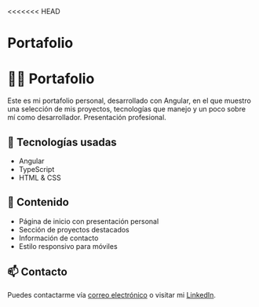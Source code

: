 <<<<<<< HEAD
# Portafolio
# 🧑‍💻 Portafolio

Este es mi portafolio personal, desarrollado con Angular, en el que muestro una selección de mis proyectos, tecnologías que manejo y un poco sobre mí como desarrollador. Presentación profesional.

## 🚀 Tecnologías usadas

- Angular
- TypeScript
- HTML & CSS

## 📁 Contenido

- Página de inicio con presentación personal
- Sección de proyectos destacados
- Información de contacto
- Estilo responsivo para móviles

## 📫 Contacto

Puedes contactarme vía [correo electrónico](elena.paredespacab@gmail.com) o visitar mi [LinkedIn](https://linkedin.com/in/tuusuario).
